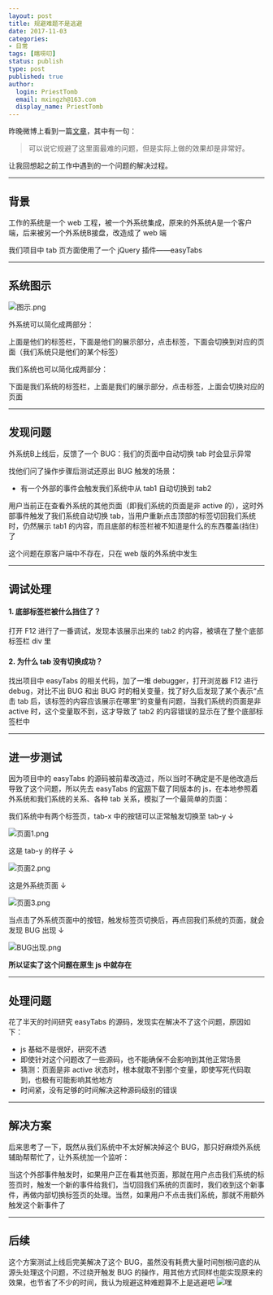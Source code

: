```yaml
---
layout: post
title: 规避难题不是逃避
date: 2017-11-03
categories:
- 日常
tags: [瞎唠叨]
status: publish
type: post
published: true
author:
  login: PriestTomb
  email: mxingzh@163.com
  display_name: PriestTomb
---
```


昨晚微博上看到一篇[文章](https://mp.weixin.qq.com/s/Vn0eKvY5AU1DEOrxbOxABQ)，其中有一句：

> 可以说它规避了这里面最难的问题，但是实际上做的效果却是非常好。

让我回想起之前工作中遇到的一个问题的解决过程。

---

## 背景

工作的系统是一个 web 工程，被一个外系统集成，原来的外系统A是一个客户端，后来被另一个外系统B接盘，改造成了 web 端

我们项目中 tab 页方面使用了一个 jQuery 插件——easyTabs

---

## 系统图示

![图示.png](https://i.loli.net/2018/11/07/5be2efe92947e.png)

外系统可以简化成两部分：

上面是他们的标签栏，下面是他们的展示部分，点击标签，下面会切换到对应的页面（我们系统只是他们的某个标签）

我们系统也可以简化成两部分：

下面是我们系统的标签栏，上面是我们的展示部分，点击标签，上面会切换对应的页面

---

## 发现问题

外系统B上线后，反馈了一个 BUG：我们的页面中自动切换 tab 时会显示异常

找他们问了操作步骤后测试还原出 BUG 触发的场景：

* 有一个外部的事件会触发我们系统中从 tab1 自动切换到 tab2

用户当前正在查看外系统的其他页面（即我们系统的页面是非 active 的），这时外部事件触发了我们系统自动切换 tab，当用户重新点击顶部的标签切回我们系统时，仍然展示 tab1 的内容，而且底部的标签栏被不知道是什么的东西覆盖(挡住)了

这个问题在原客户端中不存在，只在 web 版的外系统中发生

---

## 调试处理

#### 1. 底部标签栏被什么挡住了？

打开 F12 进行了一番调试，发现本该展示出来的 tab2 的内容，被填在了整个底部标签栏 div 里

#### 2. 为什么 tab 没有切换成功？

找出项目中 easyTabs 的相关代码，加了一堆 debugger，打开浏览器 F12 进行 debug，对比不出 BUG 和出 BUG 时的相关变量，找了好久后发现了某个表示“点击 tab 后，该标签的内容应该展示在哪里”的变量有问题，当我们系统的页面是非 active 时，这个变量取不到，这才导致了 tab2 的内容错误的显示在了整个底部标签栏中

---

## 进一步测试

因为项目中的 easyTabs 的源码被前辈改造过，所以当时不确定是不是他改造后导致了这个问题，所以先去 easyTabs 的[官网](https://os.alfajango.com/easytabs/)下载了同版本的 js，在本地参照着外系统和我们系统的关系、各种 tab 关系，模拟了一个最简单的页面：

我们系统中有两个标签页，tab-x 中的按钮可以正常触发切换至 tab-y ↓

![页面1.png](https://i.loli.net/2018/11/07/5be2efe912196.png)

这是 tab-y 的样子 ↓

![页面2.png](https://i.loli.net/2018/11/07/5be2efe912ee5.png)

这是外系统页面 ↓

![页面3.png](https://i.loli.net/2018/11/07/5be2efe928d0b.png)

当点击了外系统页面中的按钮，触发标签页切换后，再点回我们系统的页面，就会发现 BUG 出现 ↓

![BUG出现.png](https://i.loli.net/2018/11/07/5be2efe911c38.png)

**所以证实了这个问题在原生 js 中就存在**

---

## 处理问题

花了半天的时间研究 easyTabs 的源码，发现实在解决不了这个问题，原因如下：

* js 基础不是很好，研究不透
* 即使针对这个问题改了一些源码，也不能确保不会影响到其他正常场景
* 猜测：页面是非 active 状态时，根本就取不到那个变量，即使写死代码取到，也极有可能影响其他地方
* 时间紧，没有足够的时间解决这种源码级别的错误

---

## 解决方案

后来思考了一下，既然从我们系统中不太好解决掉这个 BUG，那只好麻烦外系统辅助帮帮忙了，让外系统加一个监听：

当这个外部事件触发时，如果用户正在看其他页面，那就在用户点击我们系统的标签页时，触发一个新的事件给我们，当切回我们系统的页面时，我们收到这个新事件，再做内部切换标签页的处理。当然，如果用户不点击我们系统，那就不用额外触发这个新事件了

---

## 后续

这个方案测试上线后完美解决了这个 BUG，虽然没有耗费大量时间刨根问底的从源头处理这个问题，不过绕开触发 BUG 的操作，用其他方式同样也能实现原来的效果，也节省了不少的时间，我认为规避这种难题算不上是逃避吧 ![嘿](http://oxujjb0ls.bkt.clouddn.com/image/%E8%A1%A8%E6%83%85%E5%8C%85/QQ%E5%9B%BE%E7%89%8720171103160129.gif)
